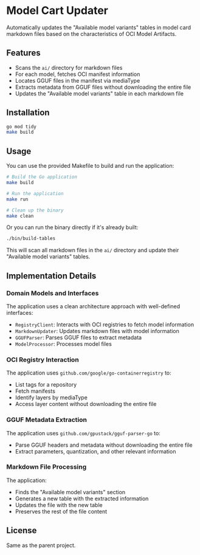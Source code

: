 # Model Cart Updater

Automatically updates the "Available model variants" tables in model card markdown files based on the characteristics of OCI Model Artifacts.

## Features

- Scans the `ai/` directory for markdown files
- For each model, fetches OCI manifest information
- Locates GGUF files in the manifest via mediaType
- Extracts metadata from GGUF files without downloading the entire file
- Updates the "Available model variants" table in each markdown file

## Installation

```bash
go mod tidy
make build
```

## Usage

You can use the provided Makefile to build and run the application:

```bash
# Build the Go application
make build

# Run the application
make run

# Clean up the binary
make clean
```

Or you can run the binary directly if it's already built:

```bash
./bin/build-tables
```

This will scan all markdown files in the `ai/` directory and update their "Available model variants" tables.

## Implementation Details

### Domain Models and Interfaces

The application uses a clean architecture approach with well-defined interfaces:

- `RegistryClient`: Interacts with OCI registries to fetch model information
- `MarkdownUpdater`: Updates markdown files with model information
- `GGUFParser`: Parses GGUF files to extract metadata
- `ModelProcessor`: Processes model files

### OCI Registry Interaction

The application uses `github.com/google/go-containerregistry` to:
- List tags for a repository
- Fetch manifests
- Identify layers by mediaType
- Access layer content without downloading the entire file

### GGUF Metadata Extraction

The application uses `github.com/gpustack/gguf-parser-go` to:
- Parse GGUF headers and metadata without downloading the entire file
- Extract parameters, quantization, and other relevant information

### Markdown File Processing

The application:
- Finds the "Available model variants" section
- Generates a new table with the extracted information
- Updates the file with the new table
- Preserves the rest of the file content

## License

Same as the parent project.
